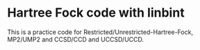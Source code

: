 # Hartree Fock code with linbint


This is a practice code for Restricted/Unrestricted-Hartree-Fock, MP2/UMP2 and CCSD/CCD and UCCSD/UCCD.
